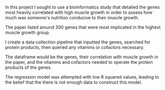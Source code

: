 In this project I sought to use a bioinformatics study that detailed the genes most heavily correlated with high muscle growth in order to assess how much was someone's nutrition conducive to their muscle growth.

The paper listed around 300 genes that were most implicated in the highest muscle growth group.  

I create a data collection pipeline that inputted the genes, searched for protein products, then queried any vitamins or cofactors necessary.

The dataframe would be the genes, their correlation with muscle growth in the paper, and the vitamins and cofactors needed to operate the protein products of the genes.

The regression model was attempted with low R squared values, leading to the belief that the there is not enough data to construct this model.
